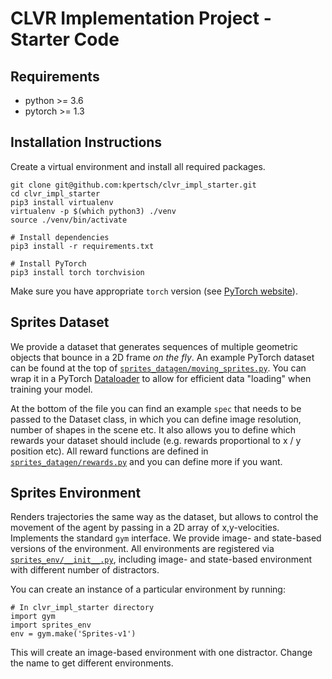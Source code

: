 # CLVR Implementation Project - Starter Code


## Requirements

- python >= 3.6
- pytorch >= 1.3

## Installation Instructions

Create a virtual environment and install all required packages.
```
git clone git@github.com:kpertsch/clvr_impl_starter.git
cd clvr_impl_starter
pip3 install virtualenv
virtualenv -p $(which python3) ./venv
source ./venv/bin/activate

# Install dependencies
pip3 install -r requirements.txt

# Install PyTorch
pip3 install torch torchvision
```

Make sure you have appropriate `torch` version (see [PyTorch website](https://pytorch.org/get-started/locally/)).


## Sprites Dataset

We provide a dataset that generates sequences of multiple geometric objects that bounce in a 2D frame _on the fly_. An example PyTorch
dataset can be found at the top of [`sprites_datagen/moving_sprites.py`](sprites_datagen/moving_sprites.py). You can wrap it
in a PyTorch [Dataloader](https://pytorch.org/tutorials/beginner/data_loading_tutorial.html#iterating-through-the-dataset)
to allow for efficient data "loading" when training your model.

At the bottom of the file you can find an example `spec` that needs to be passed to the Dataset class, in which you can define
image resolution, number of shapes in the scene etc. It also allows you to define which rewards your dataset should include
(e.g. rewards proportional to x / y position etc). All reward functions are defined in [`sprites_datagen/rewards.py`](sprites_datagen/rewards.py)
and you can define more if you want.


## Sprites Environment

Renders trajectories the same way as the dataset, but allows to control the movement of the agent by passing in a 2D array of
x,y-velocities. Implements the standard `gym` interface. We provide image- and state-based versions of the environment.
All environments are registered via [`sprites_env/__init__.py`](sprites_env/__init__.py), including image- and state-based
environment with different number of distractors.

You can create an instance of a particular environment by running:
```
# In clvr_impl_starter directory
import gym
import sprites_env
env = gym.make('Sprites-v1')
```
This will create an image-based environment with one distractor. Change the name to get different environments.
